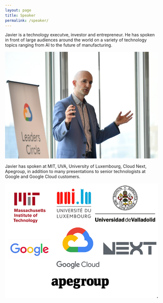 ```yaml
---
layout: page
title: Speaker
permalink: /speaker/
---
```



Javier is a technology executve, investor and entrepreneur. He has spoken in front of large audiences around the world on a variety
of technology topics ranging from AI to the future of manufacturing.


![Javier Tordable speaker](/images/javier_speaker.jpg)


Javier has spoken at MIT, UVA, University of Luxembourg, Cloud Next, Apegroup, in addition to many presentations to senior
technologists at Google and Google Cloud customers.


![Javier Tordable speaking engagements](/images/speaking-engagements.png)
